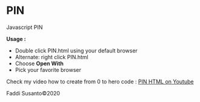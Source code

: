 # PIN

Javascript PIN

<b>Usage :</b>
<ul>
  <li>Double click PIN.html using your default browser</li>
  <li>Alternate: right click PIN.html</li>
  <li>Choose <b>Open With</b></li>
  <li>Pick your favorite browser</li>
</ul>

Check my video how to create from 0 to hero code : <a href="https://youtu.be/soUQx2RWjBE">PIN HTML on Youtube</a>

Faddi Susanto&copy;2020
